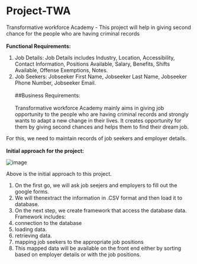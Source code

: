 # Project-TWA
Transformative workforce Academy - This project will help in giving second chance for the people who are having criminal records<br></br>
**Functional Requirements:**
1. Job Details:
  Job Details includes Industry, Location, Accessibility, Contact Information, Positions Available, Salary, Benefits, Shifts Available, Offense Exemptions, Notes.
2. Job Seekers:
  Jobseeker First Name, Jobseeker Last Name, Jobseeker Phone Number, Jobseeker Email.<br></br>
##Business Requirements:
<br></br>
Transformative workforce Academy mainly aims in giving job opportunity to the people who are having criminal records and strongly wants to adapt a new change in their lives. It creates opportunity for them by giving second chances and helps them to find their dream job.

For this, we need to maintain records of job seekers and employer details.
<br></br>
**Initial approach for the project:**

![image](https://github.com/NavyaNelluri/Project-TWA/assets/123142678/bbf27237-df59-4606-81bd-5c7d836caf96)

Above is the initial approach to this project.
1. On the first go, we will ask job seejers and employers to fill out the google forms.
2. We will thenextract the information in .CSV format and then load it to database.
3. On the next step, we create framework that access the database data.
  Framework includes:
  1. connection to the database
  2. loading data.
  3. retrieving data.
  4. mapping job seekers to the appropriate job positions
4. This mapped data will be available on the front end either by sorting based on employer details or with the job positions.


  
